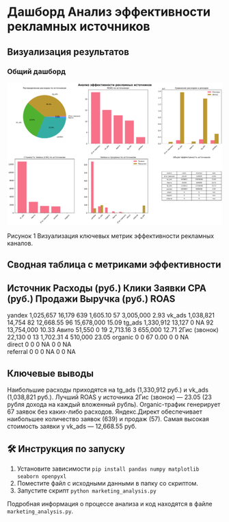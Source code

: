 # Дашборд Анализ эффективности рекламных источников

## Визуализация результатов

### Общий дашборд
![Marketing Dashboard](marketing_dashboard.png)

Рисунок 1 Визуализация ключевых метрик эффективности рекламных каналов.

## Сводная таблица с метриками эффективности

 Источник         Расходы (руб.)  Клики  Заявки  CPA (руб.)  Продажи  Выручка (руб.)  ROAS 
-----------------------------------------------------------------------------------------
 yandex          1,025,657      16,179 639     1,605.10    57       3,005,000       2.93 
 vk_ads          1,038,821      14,754 82      12,668.55   96       15,678,000      15.09
 tg_ads          1,330,912      13,127 0       NA         92       13,754,000      10.33
 Авито           51,550         0      19      2,713.16    3        655,000         12.71
 2Гис (звонок)   22,130         0      13      1,702.31    4        510,000         23.05
 organic         0              0      67      0.00        0        0               NA  
 direct          0              0      0       NA         0        0               NA  
 referral        0              0      0       NA         0        0               NA  

## Ключевые выводы
   Наибольшие расходы приходятся на tg_ads (1,330,912 руб.) и vk_ads (1,038,821 руб.).
   Лучший ROAS у источника 2Гис (звонок) — 23.05 (23 рубля дохода на каждый вложенный рубль).
   Organic-трафик генерирует 67 заявок без каких-либо расходов.
   Яндекс.Директ обеспечивает наибольшее количество заявок (639) и продаж (57).
   Самая высокая стоимость заявки у vk_ads — 12,668.55 руб.

## 🛠 Инструкция по запуску
1.  Установите зависимости `pip install pandas numpy matplotlib seaborn openpyxl`
2.  Поместите файл с исходными данными в папку со скриптом.
3.  Запустите скрипт `python marketing_analysis.py`

Подробная информация о процессе анализа и код находятся в файле `marketing_analysis.py`.
